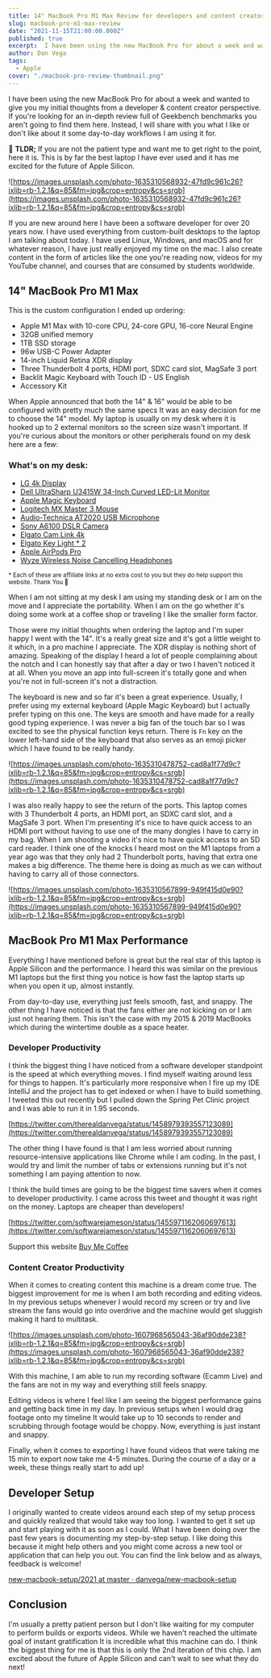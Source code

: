 ```yaml
---
title: 14" MacBook Pro M1 Max Review for developers and content creators
slug: macbook-pro-m1-max-review
date: "2021-11-15T21:00:00.000Z"
published: true
excerpt:  I have been using the new MacBook Pro for about a week and wanted to give you my initial thoughts from a developer & content creator perspective.
author: Dan Vega
tags:
  - Apple
cover: "./macbook-pro-review-thumbnail.png"
---
```



I have been using the new MacBook Pro for about a week and wanted to give you my initial thoughts from a developer & content creator perspective. If you're looking for an in-depth review full of Geekbench benchmarks you aren't going to find them here. Instead, I will share with you what I like or don't like about it some day-to-day workflows I am using it for.

<section class="tldr">
📖 <strong>TLDR;</strong> If you are not the patient type and want me to get right to the point, here it is. This is by far the best laptop I have ever used and it has me excited for the future of Apple Silicon.
</section>

![https://images.unsplash.com/photo-1635310568932-47fd9c961c26?ixlib=rb-1.2.1&q=85&fm=jpg&crop=entropy&cs=srgb](https://images.unsplash.com/photo-1635310568932-47fd9c961c26?ixlib=rb-1.2.1&q=85&fm=jpg&crop=entropy&cs=srgb)

If you are new around here I have been a software developer for over 20 years now. I have used everything from custom-built desktops to the laptop I am talking about today. I have used Linux, Windows, and macOS and for whatever reason, I have just really enjoyed my time on the mac. I also create content in the form of articles like the one you're reading now, videos for my YouTube channel, and courses that are consumed by students worldwide.

## 14" MacBook Pro M1 Max

This is the custom configuration I ended up ordering:

- Apple M1 Max with 10-core CPU, 24-core GPU, 16-core Neural Engine
- 32GB unified memory
- 1TB SSD storage
- 96w USB-C Power Adapter
- 14-inch Liquid Retina XDR display
- Three Thunderbolt 4 ports, HDMI port, SDXC card slot, MagSafe 3 port
- Backlit Magic Keyboard with Touch ID - US English
- Accessory Kit

When Apple announced that both the 14" & 16" would be able to be configured with pretty much the same specs It was an easy decision for me to choose the 14" model. My laptop is usually on my desk where it is hooked up to 2 external monitors so the screen size wasn't important. If you're curious about the monitors or other peripherals found on my desk here are a few:

<section class="promo">
<h3>What's on my desk:</h3>

- [LG 4k Display](https://amzn.to/3C8IqQy)
- [Dell UltraSharp U3415W 34-Inch Curved LED-Lit Monitor](https://amzn.to/3HcTobs)
- [Apple Magic Keyboard](https://amzn.to/3quWxh0)
- [Logitech MX Master 3 Mouse](https://amzn.to/3F2gLCy)
- [Audio-Technica AT2020 USB Microphone](https://amzn.to/3HdoZto)
- [Sony A6100 DSLR Camera](https://amzn.to/3Dk78P2)
- [Elgato Cam Link 4k](https://amzn.to/3c4fpea)
- [Elgato Key Light * 2](https://amzn.to/3HdpnIm)
- [Apple AirPods Pro](https://amzn.to/3qvw3vO)
- [Wyze Wireless Noise Cancelling Headphones](https://amzn.to/3F5Utjp)

<small>* Each of these are affiliate links at no extra cost to you but they do help support this website. Thank You 🙏</small>
</section>

When I am not sitting at my desk I am using my standing desk or I am on the move and I appreciate the portability. When I am on the go whether it's doing some work at a coffee shop or traveling I like the smaller form factor.

Those were my initial thoughts when ordering the laptop and I'm super happy I went with the 14". It's a really great size and it's got a little weight to it which, in a pro machine I appreciate. The XDR display is nothing short of amazing. Speaking of the display I heard a lot of people complaining about the notch and I can honestly say that after a day or two I haven't noticed it at all. When you move an app into full-screen it's totally gone and when you're not in full-screen it's not a distraction.

The keyboard is new and so far it's been a great experience. Usually, I prefer using my external keyboard (Apple Magic Keyboard) but I actually prefer typing on this one. The keys are smooth and have made for a really good typing experience. I was never a big fan of the touch bar so I was excited to see the physical function keys return. There is `Fn` key on the lower left-hand side of the keyboard that also serves as an emoji picker which I have found to be really handy.

![https://images.unsplash.com/photo-1635310478752-cad8a1f77d9c?ixlib=rb-1.2.1&q=85&fm=jpg&crop=entropy&cs=srgb](https://images.unsplash.com/photo-1635310478752-cad8a1f77d9c?ixlib=rb-1.2.1&q=85&fm=jpg&crop=entropy&cs=srgb)

I was also really happy to see the return of the ports. This laptop comes with 3 Thunderbolt 4 ports, an HDMI port, an SDXC card slot, and a MagSafe 3 port. When I'm presenting it's nice to have quick access to an HDMI port without having to use one of the many dongles I have to carry in my bag. When I am shooting a video it's nice to have quick access to an SD card reader. I think one of the knocks I heard most on the M1 laptops from a year ago was that they only had 2 Thunderbolt ports, having that extra one makes a big difference. The theme here is doing as much as we can without having to carry all of those connectors.

![https://images.unsplash.com/photo-1635310567899-949f415d0e90?ixlib=rb-1.2.1&q=85&fm=jpg&crop=entropy&cs=srgb](https://images.unsplash.com/photo-1635310567899-949f415d0e90?ixlib=rb-1.2.1&q=85&fm=jpg&crop=entropy&cs=srgb)

## MacBook Pro M1 Max Performance

Everything I have mentioned before is great but the real star of this laptop is Apple Silicon and the performance. I heard this was similar on the previous M1 laptops but the first thing you notice is how fast the laptop starts up when you open it up, almost instantly.

From day-to-day use, everything just feels smooth, fast, and snappy. The other thing I have noticed is that the fans either are not kicking on or I am just not hearing them. This isn't the case with my 2015 & 2019 MacBooks which during the wintertime double as a space heater.

### Developer Productivity

I think the biggest thing I have noticed from a software developer standpoint is the speed at which everything moves. I find myself waiting around less for things to happen. It's particularly more responsive when I fire up my IDE IntelliJ and the project has to get indexed or when I have to build something. I tweeted this out recently but I pulled down the Spring Pet Clinic project and I was able to run it in 1.95 seconds.

[https://twitter.com/therealdanvega/status/1458979393557123089](https://twitter.com/therealdanvega/status/1458979393557123089)

The other thing I have found is that I am less worried about running resource-intensive applications like Chrome while I am coding. In the past, I would try and limit the number of tabs or extensions running but it's not something I am paying attention to now.

I think the build times are going to be the biggest time savers when it comes to developer productivity. I came across this tweet and thought it was right on the money. Laptops are cheaper than developers!

[https://twitter.com/softwarejameson/status/1455971162060697613](https://twitter.com/softwarejameson/status/1455971162060697613)


<section class="promo tip-jar">
  Support this website <a href="https://danvega.ck.page/products/content-creator-tip-jar" target="_blank">Buy Me Coffee</a>
</section>

### Content Creator Productivity

When it comes to creating content this machine is a dream come true. The biggest improvement for me is when I am both recording and editing videos. In my previous setups whenever I would record my screen or try and live stream the fans would go into overdrive and the machine would get sluggish making it hard to multitask.

![https://images.unsplash.com/photo-1607968565043-36af90dde238?ixlib=rb-1.2.1&q=85&fm=jpg&crop=entropy&cs=srgb](https://images.unsplash.com/photo-1607968565043-36af90dde238?ixlib=rb-1.2.1&q=85&fm=jpg&crop=entropy&cs=srgb)

With this machine, I am able to run my recording software (Ecamm Live) and the fans are not in my way and everything still feels snappy.

Editing videos is where I feel like I am seeing the biggest performance gains and getting back time in my day. In previous setups when I would drag footage onto my timeline It would take up to 10 seconds to render and scrubbing through footage would be choppy. Now, everything is just instant and snappy.

Finally, when it comes to exporting I have found videos that were taking me 15 min to export now take me 4-5 minutes. During the course of a day or a week, these things really start to add up!

## Developer Setup

I originally wanted to create videos around each step of my setup process and quickly realized that would take way too long. I wanted to get it set up and start playing with it as soon as I could. What I have been doing over the past few years is documenting my step-by-step setup. I like doing this because it might help others and you might come across a new tool or application that can help you out. You can find the link below and as always, feedback is welcome!

[new-macbook-setup/2021 at master · danvega/new-macbook-setup](https://github.com/danvega/new-macbook-setup/tree/master/2021)

## Conclusion

I'm usually a pretty patient person but I don't like waiting for my computer to perform builds or exports videos. While we haven't reached the ultimate goal of instant gratification It is incredible what this machine can do. I think the biggest thing for me is that this is only the 2nd iteration of this chip. I am excited about the future of Apple Silicon and can't wait to see what they do next!

